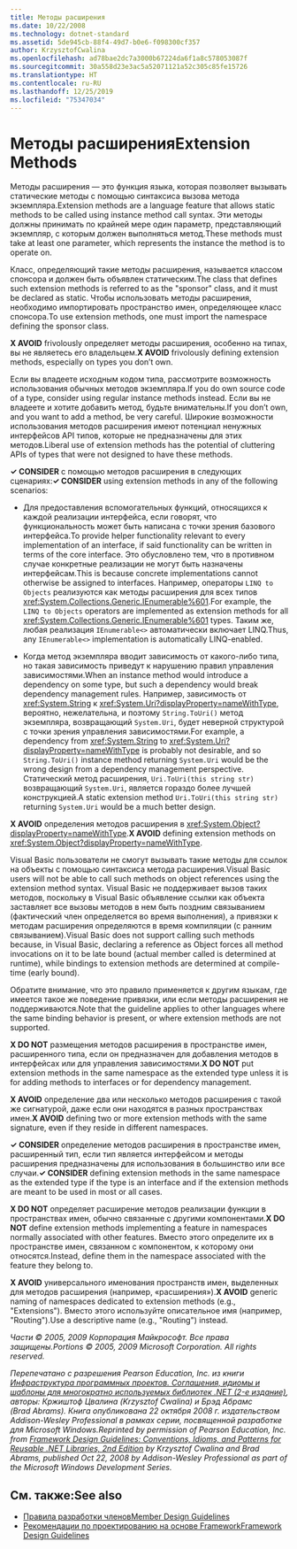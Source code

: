 ```yaml
---
title: Методы расширения
ms.date: 10/22/2008
ms.technology: dotnet-standard
ms.assetid: 5de945cb-88f4-49d7-b0e6-f098300cf357
author: KrzysztofCwalina
ms.openlocfilehash: ad78bae2dc7a3000b67224da6f1a8c578053087f
ms.sourcegitcommit: 30a558d23e3ac5a52071121a52c305c85fe15726
ms.translationtype: HT
ms.contentlocale: ru-RU
ms.lasthandoff: 12/25/2019
ms.locfileid: "75347034"
---
```

# <a name="extension-methods"></a><span data-ttu-id="aebb9-102">Методы расширения</span><span class="sxs-lookup"><span data-stu-id="aebb9-102">Extension Methods</span></span>
<span data-ttu-id="aebb9-103">Методы расширения — это функция языка, которая позволяет вызывать статические методы с помощью синтаксиса вызова метода экземпляра.</span><span class="sxs-lookup"><span data-stu-id="aebb9-103">Extension methods are a language feature that allows static methods to be called using instance method call syntax.</span></span> <span data-ttu-id="aebb9-104">Эти методы должны принимать по крайней мере один параметр, представляющий экземпляр, с которым должен выполняться метод.</span><span class="sxs-lookup"><span data-stu-id="aebb9-104">These methods must take at least one parameter, which represents the instance the method is to operate on.</span></span>  
  
 <span data-ttu-id="aebb9-105">Класс, определяющий такие методы расширения, называется классом спонсора и должен быть объявлен статическим.</span><span class="sxs-lookup"><span data-stu-id="aebb9-105">The class that defines such extension methods is referred to as the "sponsor" class, and it must be declared as static.</span></span> <span data-ttu-id="aebb9-106">Чтобы использовать методы расширения, необходимо импортировать пространство имен, определяющее класс спонсора.</span><span class="sxs-lookup"><span data-stu-id="aebb9-106">To use extension methods, one must import the namespace defining the sponsor class.</span></span>  
  
 <span data-ttu-id="aebb9-107">**X AVOID** frivolously определяет методы расширения, особенно на типах, вы не являетесь его владельцем.</span><span class="sxs-lookup"><span data-stu-id="aebb9-107">**X AVOID** frivolously defining extension methods, especially on types you don’t own.</span></span>  
  
 <span data-ttu-id="aebb9-108">Если вы владеете исходным кодом типа, рассмотрите возможность использования обычных методов экземпляра.</span><span class="sxs-lookup"><span data-stu-id="aebb9-108">If you do own source code of a type, consider using regular instance methods instead.</span></span> <span data-ttu-id="aebb9-109">Если вы не владеете и хотите добавить метод, будьте внимательны.</span><span class="sxs-lookup"><span data-stu-id="aebb9-109">If you don’t own, and you want to add a method, be very careful.</span></span> <span data-ttu-id="aebb9-110">Широкие возможности использования методов расширения имеют потенциал ненужных интерфейсов API типов, которые не предназначены для этих методов.</span><span class="sxs-lookup"><span data-stu-id="aebb9-110">Liberal use of extension methods has the potential of cluttering APIs of types that were not designed to have these methods.</span></span>  
  
 <span data-ttu-id="aebb9-111">**✓ CONSIDER** с помощью методов расширения в следующих сценариях:</span><span class="sxs-lookup"><span data-stu-id="aebb9-111">**✓ CONSIDER** using extension methods in any of the following scenarios:</span></span>  
  
- <span data-ttu-id="aebb9-112">Для предоставления вспомогательных функций, относящихся к каждой реализации интерфейса, если говорят, что функциональность может быть написана с точки зрения базового интерфейса.</span><span class="sxs-lookup"><span data-stu-id="aebb9-112">To provide helper functionality relevant to every implementation of an interface, if said functionality can be written in terms of the core interface.</span></span> <span data-ttu-id="aebb9-113">Это обусловлено тем, что в противном случае конкретные реализации не могут быть назначены интерфейсам.</span><span class="sxs-lookup"><span data-stu-id="aebb9-113">This is because concrete implementations cannot otherwise be assigned to interfaces.</span></span> <span data-ttu-id="aebb9-114">Например, операторы `LINQ to Objects` реализуются как методы расширения для всех типов <xref:System.Collections.Generic.IEnumerable%601>.</span><span class="sxs-lookup"><span data-stu-id="aebb9-114">For example, the `LINQ to Objects` operators are implemented as extension methods for all <xref:System.Collections.Generic.IEnumerable%601> types.</span></span> <span data-ttu-id="aebb9-115">Таким же, любая реализация `IEnumerable<>` автоматически включает LINQ.</span><span class="sxs-lookup"><span data-stu-id="aebb9-115">Thus, any `IEnumerable<>` implementation is automatically LINQ-enabled.</span></span>  
  
- <span data-ttu-id="aebb9-116">Когда метод экземпляра вводит зависимость от какого-либо типа, но такая зависимость приведут к нарушению правил управления зависимостями.</span><span class="sxs-lookup"><span data-stu-id="aebb9-116">When an instance method would introduce a dependency on some type, but such a dependency would break dependency management rules.</span></span> <span data-ttu-id="aebb9-117">Например, зависимость от <xref:System.String> к <xref:System.Uri?displayProperty=nameWithType>, вероятно, нежелательна, и поэтому `String.ToUri()` метод экземпляра, возвращающий `System.Uri`, будет неверной структурой с точки зрения управления зависимостями.</span><span class="sxs-lookup"><span data-stu-id="aebb9-117">For example, a dependency from <xref:System.String> to <xref:System.Uri?displayProperty=nameWithType> is probably not desirable, and so `String.ToUri()` instance method returning `System.Uri` would be the wrong design from a dependency management perspective.</span></span> <span data-ttu-id="aebb9-118">Статический метод расширения, `Uri.ToUri(this string str)` возвращающий `System.Uri`, является гораздо более лучшей конструкцией.</span><span class="sxs-lookup"><span data-stu-id="aebb9-118">A static extension method `Uri.ToUri(this string str)` returning `System.Uri` would be a much better design.</span></span>  
  
 <span data-ttu-id="aebb9-119">**X AVOID** определения методов расширения в <xref:System.Object?displayProperty=nameWithType>.</span><span class="sxs-lookup"><span data-stu-id="aebb9-119">**X AVOID** defining extension methods on <xref:System.Object?displayProperty=nameWithType>.</span></span>  
  
 <span data-ttu-id="aebb9-120">Visual Basic пользователи не смогут вызывать такие методы для ссылок на объекты с помощью синтаксиса метода расширения.</span><span class="sxs-lookup"><span data-stu-id="aebb9-120">Visual Basic users will not be able to call such methods on object references using the extension method syntax.</span></span> <span data-ttu-id="aebb9-121">Visual Basic не поддерживает вызов таких методов, поскольку в Visual Basic объявление ссылки как объекта заставляет все вызовы методов в нем быть поздним связыванием (фактический член определяется во время выполнения), а привязки к методам расширения определяются в время компиляции (с ранним связыванием).</span><span class="sxs-lookup"><span data-stu-id="aebb9-121">Visual Basic does not support calling such methods because, in Visual Basic, declaring a reference as Object forces all method invocations on it to be late bound (actual member called is determined at runtime), while bindings to extension methods are determined at compile-time (early bound).</span></span>  
  
 <span data-ttu-id="aebb9-122">Обратите внимание, что это правило применяется к другим языкам, где имеется такое же поведение привязки, или если методы расширения не поддерживаются.</span><span class="sxs-lookup"><span data-stu-id="aebb9-122">Note that the guideline applies to other languages where the same binding behavior is present, or where extension methods are not supported.</span></span>  
  
 <span data-ttu-id="aebb9-123">**X DO NOT** размещения методов расширения в пространстве имен, расширенного типа, если он предназначен для добавления методов в интерфейсах или для управления зависимостями.</span><span class="sxs-lookup"><span data-stu-id="aebb9-123">**X DO NOT** put extension methods in the same namespace as the extended type unless it is for adding methods to interfaces or for dependency management.</span></span>  
  
 <span data-ttu-id="aebb9-124">**X AVOID** определение два или несколько методов расширения с такой же сигнатурой, даже если они находятся в разных пространствах имен.</span><span class="sxs-lookup"><span data-stu-id="aebb9-124">**X AVOID** defining two or more extension methods with the same signature, even if they reside in different namespaces.</span></span>  
  
 <span data-ttu-id="aebb9-125">**✓ CONSIDER** определение методов расширения в пространстве имен, расширенный тип, если тип является интерфейсом и методы расширения предназначены для использования в большинство или все случаи.</span><span class="sxs-lookup"><span data-stu-id="aebb9-125">**✓ CONSIDER** defining extension methods in the same namespace as the extended type if the type is an interface and if the extension methods are meant to be used in most or all cases.</span></span>  
  
 <span data-ttu-id="aebb9-126">**X DO NOT** определяет расширение методов реализации функции в пространствах имен, обычно связанные с другими компонентами.</span><span class="sxs-lookup"><span data-stu-id="aebb9-126">**X DO NOT** define extension methods implementing a feature in namespaces normally associated with other features.</span></span> <span data-ttu-id="aebb9-127">Вместо этого определите их в пространстве имен, связанном с компонентом, к которому они относятся.</span><span class="sxs-lookup"><span data-stu-id="aebb9-127">Instead, define them in the namespace associated with the feature they belong to.</span></span>  
  
 <span data-ttu-id="aebb9-128">**X AVOID** универсального именования пространств имен, выделенных для методов расширения (например, «расширения»).</span><span class="sxs-lookup"><span data-stu-id="aebb9-128">**X AVOID** generic naming of namespaces dedicated to extension methods (e.g., "Extensions").</span></span> <span data-ttu-id="aebb9-129">Вместо этого используйте описательное имя (например, "Routing").</span><span class="sxs-lookup"><span data-stu-id="aebb9-129">Use a descriptive name (e.g., "Routing") instead.</span></span>  
  
 <span data-ttu-id="aebb9-130">*Части © 2005, 2009 Корпорация Майкрософт. Все права защищены.*</span><span class="sxs-lookup"><span data-stu-id="aebb9-130">*Portions © 2005, 2009 Microsoft Corporation. All rights reserved.*</span></span>  
  
 <span data-ttu-id="aebb9-131">*Перепечатано с разрешения Pearson Education, Inc. из книги [Инфраструктура программных проектов. Соглашения, идиомы и шаблоны для многократно используемых библиотек .NET (2-е издание)](https://www.informit.com/store/framework-design-guidelines-conventions-idioms-and-9780321545619), авторы: Кржиштоф Цвалина (Krzysztof Cwalina) и Брэд Абрамс (Brad Abrams). Книга опубликована 22 октября 2008 г. издательством Addison-Wesley Professional в рамках серии, посвященной разработке для Microsoft Windows.*</span><span class="sxs-lookup"><span data-stu-id="aebb9-131">*Reprinted by permission of Pearson Education, Inc. from [Framework Design Guidelines: Conventions, Idioms, and Patterns for Reusable .NET Libraries, 2nd Edition](https://www.informit.com/store/framework-design-guidelines-conventions-idioms-and-9780321545619) by Krzysztof Cwalina and Brad Abrams, published Oct 22, 2008 by Addison-Wesley Professional as part of the Microsoft Windows Development Series.*</span></span>  
  
## <a name="see-also"></a><span data-ttu-id="aebb9-132">См. также:</span><span class="sxs-lookup"><span data-stu-id="aebb9-132">See also</span></span>

- [<span data-ttu-id="aebb9-133">Правила разработки членов</span><span class="sxs-lookup"><span data-stu-id="aebb9-133">Member Design Guidelines</span></span>](../../../docs/standard/design-guidelines/member.md)
- [<span data-ttu-id="aebb9-134">Рекомендации по проектированию на основе Framework</span><span class="sxs-lookup"><span data-stu-id="aebb9-134">Framework Design Guidelines</span></span>](../../../docs/standard/design-guidelines/index.md)
